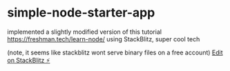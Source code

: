 # simple-node-starter-app
implemented a slightly modified version of this tutorial https://freshman.tech/learn-node/ using StackBlitz, super cool tech

(note, it seems like stackblitz wont serve binary files on a free account)
[Edit on StackBlitz ⚡️](https://stackblitz.com/edit/node-ps6tza)
